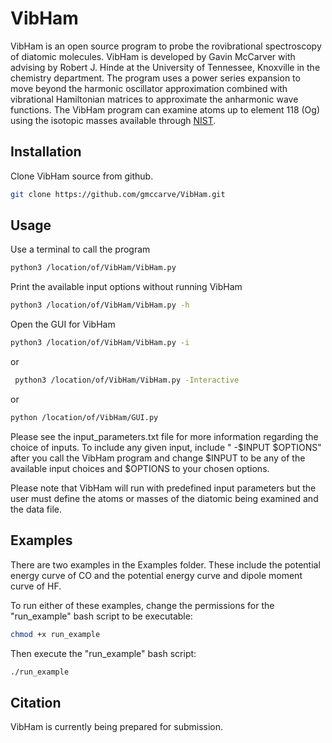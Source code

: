 # VibHam
VibHam is an open source program to probe the rovibrational spectroscopy of diatomic molecules. VibHam is developed by Gavin McCarver with advising by Robert J. Hinde at the University of Tennessee, Knoxville in the chemistry department. The program uses a power series expansion to move beyond the harmonic oscillator approximation combined with vibrational Hamiltonian matrices to approximate the anharmonic wave functions. The VibHam program can examine atoms up to element 118 (Og) using the isotopic masses available through [NIST](https://physics.nist.gov/cgi-bin/Compositions/stand_alone.pl).

## Installation

Clone VibHam source from github.
```bash
git clone https://github.com/gmccarve/VibHam.git
```

## Usage

Use a terminal to call the program
```bash
python3 /location/of/VibHam/VibHam.py
```

Print the available input options without running VibHam
```bash
python3 /location/of/VibHam/VibHam.py -h
```

Open the GUI for VibHam
```bash
python3 /location/of/VibHam/VibHam.py -i
```
or
```bash
 python3 /location/of/VibHam/VibHam.py -Interactive
```
or
```bash
python /location/of/VibHam/GUI.py
```

Please see the input_parameters.txt file for more information regarding the choice of inputs. To include any given input, include " -$INPUT $OPTIONS" after you call the VibHam program and change $INPUT to be any of the available input choices and $OPTIONS to your chosen options.


Please note that VibHam will run with predefined input parameters but the user must define the atoms or masses of the diatomic being examined and the data file.

## Examples

There are two examples in the Examples folder. These include the potential energy curve of CO and the potential energy curve and dipole moment curve of HF.

To run either of these examples, change the permissions for the "run_example" bash script to be executable:
```bash
chmod +x run_example
```
Then execute the "run_example" bash script:
```bash
./run_example
```

## Citation

VibHam is currently being prepared for submission.



